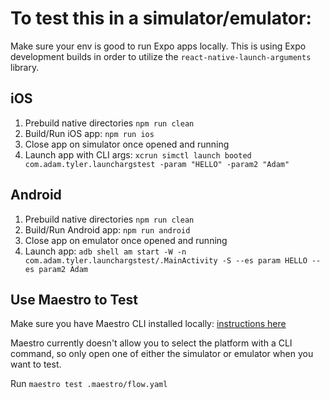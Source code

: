 # To test this in a simulator/emulator:

Make sure your env is good to run Expo apps locally. This is using Expo development builds in order to utilize the `react-native-launch-arguments` library.

## iOS

1. Prebuild native directories `npm run clean`
2. Build/Run iOS app: `npm run ios`
3. Close app on simulator once opened and running
4. Launch app with CLI args: `xcrun simctl launch booted com.adam.tyler.launchargstest -param "HELLO" -param2 "Adam"`

## Android

1. Prebuild native directories `npm run clean`
2. Build/Run Android app: `npm run android`
3. Close app on emulator once opened and running
4. Launch app: `adb shell am start -W -n com.adam.tyler.launchargstest/.MainActivity -S --es param HELLO --es param2 Adam`

## Use Maestro to Test

Make sure you have Maestro CLI installed locally: [instructions here](https://docs.maestro.dev/getting-started/installing-maestro)

Maestro currently doesn't allow you to select the platform with a CLI command, so only open one of either the simulator or emulator when you want to test.

Run `maestro test .maestro/flow.yaml`

